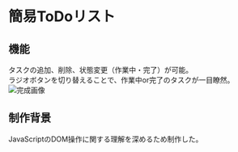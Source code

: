 # 簡易ToDoリスト
 
## 機能
タスクの追加、削除、状態変更（作業中・完了）が可能。  
ラジオボタンを切り替えることで、作業中or完了のタスクが一目瞭然。  
![完成画像](https://user-images.githubusercontent.com/48088242/88749842-220c9580-d18f-11ea-8fae-a6b1129c976a.JPG)  
## 制作背景
JavaScriptのDOM操作に関する理解を深めるため制作した。
